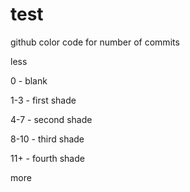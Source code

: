 # test
 
 
 github color code for number of commits
 
 less 
 
 0 - blank
 
 1-3 - first shade
 
 4-7  - second shade
 
 8-10  - third shade
 
 11+  - fourth shade
 
 more
  
 
